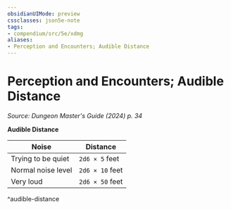 ```yaml
---
obsidianUIMode: preview
cssclasses: json5e-note
tags:
- compendium/src/5e/xdmg
aliases:
- Perception and Encounters; Audible Distance
---
```

# Perception and Encounters; Audible Distance
*Source: Dungeon Master's Guide (2024) p. 34* 

**Audible Distance**

| Noise | Distance |
|-------|----------|
| Trying to be quiet | `2d6 × 5` feet |
| Normal noise level | `2d6 × 10` feet |
| Very loud | `2d6 × 50` feet |
^audible-distance